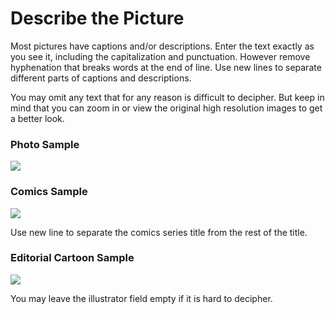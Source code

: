 # Describe the Picture

Most pictures have captions and/or descriptions. Enter the text exactly as you see it, including the capitalization and punctuation. However remove hyphenation that breaks words at the end of line. Use new lines to separate different parts of captions and descriptions.

You may omit any text that for any reason is difficult to decipher. But keep in mind that you can zoom in or view the original high resolution images to get a better look.
<p>
<div id="accordion-help-modal">
  <h3>Photo Sample</h3>
  <div class="modal-field-guide" >
    <img src="/images/t_photo.png">
  </div>
  <h3>Comics Sample</h3>
  <div class="modal-field-guide" >
    <img src="/images/t_comics.png">
    <p>Use new line to separate the comics series title from the rest of the title.
  </div>
  <h3>Editorial Cartoon Sample</h3>
  <div class="modal-field-guide" >
    <img src="/images/t_ed_cartoon.png">
    <p>You may leave the illustrator field empty if it is hard to decipher.
  </div>
</div>

